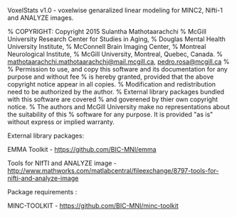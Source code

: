 VoxelStats v1.0 - voxelwise genaralized linear modeling for MINC2, Nifti-1 and ANALYZE images. 


%   COPYRIGHT:  Copyright 2015  Sulantha Mathotaarachchi
%               McGill University Research Center for Studies in Aging,
%               Douglas Mental Health University Institute,
%               McConnell Brain Imaging Center,
%               Montreal Neurological Institute,
%               McGill University, Montreal, Quebec, Canada.
%               mathotaarachchi.mathotaarachchi@mail.mcgill.ca, pedro.rosa@mcgill.ca
%
%               Permission to use, and copy this software and its documentation for any purpose and without fee
%               is hereby granted, provided that the above copyright notice appear in all copies.
%               Modification and redistribution need to be authorized by the author. 
%               External library packages bundled with this software are covered 
%               and goverened by thier own copyright notice. 
%               The authors and McGill University make no representations about the suitability of this
%               software for any purpose.  It is provided "as is" without express or implied warranty.


External library packages:

EMMA Toolkit - https://github.com/BIC-MNI/emma

Tools for NIfTI and ANALYZE image - http://www.mathworks.com/matlabcentral/fileexchange/8797-tools-for-nifti-and-analyze-image


Package requirements : 

MINC-TOOLKIT - https://github.com/BIC-MNI/minc-toolkit

